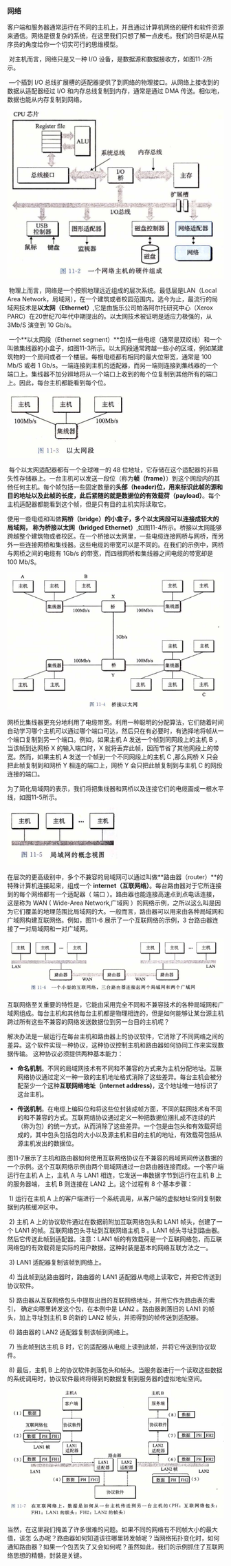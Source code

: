### 网络

​		客户端和服务器通常运行在不同的主机上，并且通过计算机网络的硬件和软件资源来通信。网络是很复杂的系统，在这里我们只想了解一点皮毛。我们的目标是从程序员的角度给你一个切实可行的思维模型。

​		对主机而言，网络只是又一种 I/O 设备，是数据源和数据接收方，如图11-2所示。

​		—个插到 I/O 总线扩展槽的适配器提供了到网络的物理接口。从网络上接收到的数据从适配器经过 I/O 和内存总线复制到内存，通常是通过 DMA 传送。相似地，数据也能从内存复制到网络。

![02一个网络主机的硬件组成](./markdownimage/02一个网络主机的硬件组成.jpg)

​		物理上而言，网络是一个按照地理远近组成的层次系统。最低层是LAN（Local Area Network，局域网），在一个建筑或者校园范围内。选今为止，最流行的局域网技术是**以太网（Ethernet）**,它是由施乐公司帕洛阿尔托研究中心（Xerox PARC）在20世纪70年代中期提出的。以太网技术被证明是适应力极强的，从 3Mb/S 演变到 10 Gb/s。

​			一个**以太网段（Ethernet segment）**包括一些电缆（通常是双绞线）和一个叫做集线器的小盒子，如图11-3所示。以太网段通常跨越一些小的区域，例如某建筑物的一个房间或者一个楼层。每根电缆都有相同的最大位带宽，通常是 100 Mb/S 或者 1 Gb/s。一端连接到主机的适配器，而另一端则连接到集线器的一个端口上。集线器不加分辨地将从一个端口上收到的每个位复制到其他所有的端口上。因此，每台主机都能看到每个位。

![02以太网段](./markdownimage/02以太网段.png)

​		每个以太网适配器都有一个全球唯一的 48 位地址，它存储在这个适配器的非易失性存储器上。一台主机可以发送一段位（称为**帧（frame）**）到这个网段内的其他任何主机。每个帧包括一些固定数量的**头部（header)**位，用来标识此帧的源和目的地址以及此帧的长度，此后紧随的就是数据位的**有效载荷（payload）**。每个主机适配器都能看到这个帧，但是只有目的主机实际读取它。

​		使用一些电缆和叫做**网桥（bridge）**的小盒子，多个以太网段可以连接成较大的局域网， 称为**桥接以太网（bridged Ethernet）**,如图11-4所示。桥接以太网能够跨越整个建筑物或者校区。在一个桥接以太网里，一些电缆连接网桥与网桥，而另外一些连接网桥和集线器。这些电缆的带宽可以是不同的。在我们的示例中，网桥与网桥之间的电缆有 1Gb/s 的带宽，而四根网桥和集线器之间电缆的带宽却是 100 Mb/S。

![02桥接以太网](./markdownimage/02桥接以太网.png)

​		网桥比集线器更充分地利用了电缆带宽。利用一种聪明的分配算法，它们随着时间自动学习哪个主机可以通过哪个端口可达，然后只在有必要时，有选择地将帧从一个端口复制到另一个端口。例如，如果主机 A 发送一个帧到同网段上的主机 B ，当该帧到达网桥 X 的输入端口时，X 就将丢弃此帧，因而节省了其他网段上的带宽。然而，如果主机 A 发送一个帧到一个不同网段上的主机 C ,那么网桥 X 只会把此帧复制到和网桥 Y 相连的端口上，网桥 Y 会只把此帧复制到与主机 C 的网段连接的端口。

​		为了简化局域网的表示，我们将把集线器和网桥以及连接它们的电缆画成一根水平线，如图11-5所示。

![02局域网概念视图](./markdownimage/02局域网概念视图.png)

​		在层次的更高级别中，多个不兼容的局域网可以通过叫做**路由器（router）**的特殊计算机连接起来，组成一个 **internet（互联网络）**。每台路由器对于它所连接到的每个网络都有一个适配器（ 端口 ）。路由器也能连接高速点到点电话连接，这是称为 WAN ( Wide-Area Network,广域网 ）的网络示例，之所以这么叫是因为它们覆盖的地理范围比局域网的大。一般而言，路由器可以用来由各种局域网和广域网构建互联网络。例如，图11-6 展示了一个互联网络的示例，3 台路由器连接了一对局域网和一对广域网。

![02一个小型互联网络](./markdownimage/02一个小型互联网络.png)

​		互联网络至关重要的特性是，它能由采用完全不同和不兼容技术的各种局域网和广域网组成。每台主机和其他每台主机都是物理相连的，但是如何能够让某台源主机跨过所有这些不兼容的网络发送数据位到另一台目的主机呢？

​		解决办法是一层运行在每台主机和路由器上的协议软件，它消除了不同网络之间的差异。这个软件实现一种协议，这种协议控制主机和路由器如何协同工作来实现数据传输。 这种协议必须提供两种基本能力：

* **命名机制**。不同的局域网技术有不同和不兼容的方式来为主机分配地址。互联网络协议通过定义一种一致的主机地址格式消除了这些差异。每台主机会被分配至少一个这种**互联网络地址（internet address)**，这个地址唯一地标识了这台主机。

* **传送机制**。在电缆上编码位和将这些位封装成帧方面，不同的联网技术有不同的和不兼容的方式。互联网络协议通过定义一种把数据位捆扎成不连续的片（称为包）的统一方式，从而消除了这些差异。一个包是由包头和有效载荷组成的，其中包头包括包的大小以及源主机和目的主机的地址，有效载荷包括从源主机发出的数据位。

​        图11-7展示了主机和路由器如何使用互联网络协议在不兼容的局域网间传送数据的一个示例。这个互联网络示例由两个局域网通过一台路由器连接而成。一个客户端运行在主机 A 上，主机 A 与 LAN1 相连，它发送一串数据字节到运行在主机 B 上的服务器端， 主机 B 则连接在 LAN2 上。这个过程有 8 个基本步骤：

​		1)  运行在主机 A 上的客户端进行一个系统调用，从客户端的虚拟地址空间复制数据到内核缓冲区中。

​		2)  主机 A 上的协议软件通过在数据前附加互联网络包头和 LAN1 帧头，创建了一个 LAN1 的帧。互联网络包头寻址到互联网络主机 B 。LAN1 帧头寻址到路由器。然后它传送此帧到适配器。注意：LAN1 帧的有效载荷是一个互联网络包，而互联网络包的有效载荷是实际的用户数据。这种封装是基本的网络互联方法之一。

​		3)  LAN1 适配器复制该帧到网络上。

​		4)  当此帧到达路由器时，路由器的 LAN1 适配器从电缆上读取它，并把它传送到协议软件。

​		5)  路由器从互联网络包头中提取出目的互联网络地址，并用它作为路由表的索引， 确定向哪里转发这个包，在本例中是 LAN2 。路由器剥落旧的 LAN1 的帧头，加上寻址到主机 B 的新的 LAN2 帧头，并把得到的帧传送到适配器。

​		6)  路由器的 LAN2 适配器复制该帧到网络上。

​		7)  当此帧到达主机 B 时，它的适配器从电缆上读到此帧，并将它传送到协议软件。

​		8)  最后，主机 B 上的协议软件剥落包头和帧头。当服务器进行一个读取这些数据的系统调用时，协议软件最终将得到的数据复制到服务器的虚拟地址空间。

![02数据从一个主机到另一个主机](./markdownimage/02数据从一个主机到另一个主机.png)

​		当然，在这里我们掩盖了许多很难的问题。如果不同的网络有不同帧大小的最大值，该怎 么办呢？路由器如何知道该往哪里转发帧呢？当网络拓扑变化时，如何通知路由器？如果一个包丟失了又会如何呢？虽然如此，我们的示例抓住了互联网络思想的精髓，封装是关键。